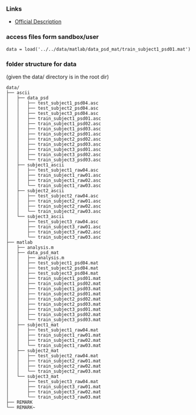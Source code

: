 ### Links
>
- [Official Description](http://www.bbci.de/competition/iii/desc_V.html)


### access files form sandbox/user
>
    data = load('../../data/matlab/data_psd_mat/train_subject1_psd01.mat')

### folder structure for data
(given the data/ directory is in the root dir)

>
    data/
    ├── ascii
    │   ├── data_psd
    │   │   ├── test_subject1_psd04.asc
    │   │   ├── test_subject2_psd04.asc
    │   │   ├── test_subject3_psd04.asc
    │   │   ├── train_subject1_psd01.asc
    │   │   ├── train_subject1_psd02.asc
    │   │   ├── train_subject1_psd03.asc
    │   │   ├── train_subject2_psd01.asc
    │   │   ├── train_subject2_psd02.asc
    │   │   ├── train_subject2_psd03.asc
    │   │   ├── train_subject3_psd01.asc
    │   │   ├── train_subject3_psd02.asc
    │   │   └── train_subject3_psd03.asc
    │   ├── subject1_ascii
    │   │   ├── test_subject1_raw04.asc
    │   │   ├── train_subject1_raw01.asc
    │   │   ├── train_subject1_raw02.asc
    │   │   └── train_subject1_raw03.asc
    │   ├── subject2_ascii
    │   │   ├── test_subject2_raw04.asc
    │   │   ├── train_subject2_raw01.asc
    │   │   ├── train_subject2_raw02.asc
    │   │   └── train_subject2_raw03.asc
    │   └── subject3_ascii
    │       ├── test_subject3_raw04.asc
    │       ├── train_subject3_raw01.asc
    │       ├── train_subject3_raw02.asc
    │       └── train_subject3_raw03.asc
    ├── matlab
    │   ├── analysis.m
    │   ├── data_psd_mat
    │   │   ├── analysis.m
    │   │   ├── test_subject1_psd04.mat
    │   │   ├── test_subject2_psd04.mat
    │   │   ├── test_subject3_psd04.mat
    │   │   ├── train_subject1_psd01.mat
    │   │   ├── train_subject1_psd02.mat
    │   │   ├── train_subject1_psd03.mat
    │   │   ├── train_subject2_psd01.mat
    │   │   ├── train_subject2_psd02.mat
    │   │   ├── train_subject2_psd03.mat
    │   │   ├── train_subject3_psd01.mat
    │   │   ├── train_subject3_psd02.mat
    │   │   └── train_subject3_psd03.mat
    │   ├── subject1_mat
    │   │   ├── test_subject1_raw04.mat
    │   │   ├── train_subject1_raw01.mat
    │   │   ├── train_subject1_raw02.mat
    │   │   └── train_subject1_raw03.mat
    │   ├── subject2_mat
    │   │   ├── test_subject2_raw04.mat
    │   │   ├── train_subject2_raw01.mat
    │   │   ├── train_subject2_raw02.mat
    │   │   └── train_subject2_raw03.mat
    │   └── subject3_mat
    │       ├── test_subject3_raw04.mat
    │       ├── train_subject3_raw01.mat
    │       ├── train_subject3_raw02.mat
    │       └── train_subject3_raw03.mat
    ├── REMARK
    └── REMARK~
